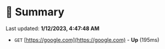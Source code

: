 # 📖 Summary
Last updated: **1/12/2023, 4:47:48 AM**

- `GET` [https://google.com](https://google.com) - **Up** (195ms)
